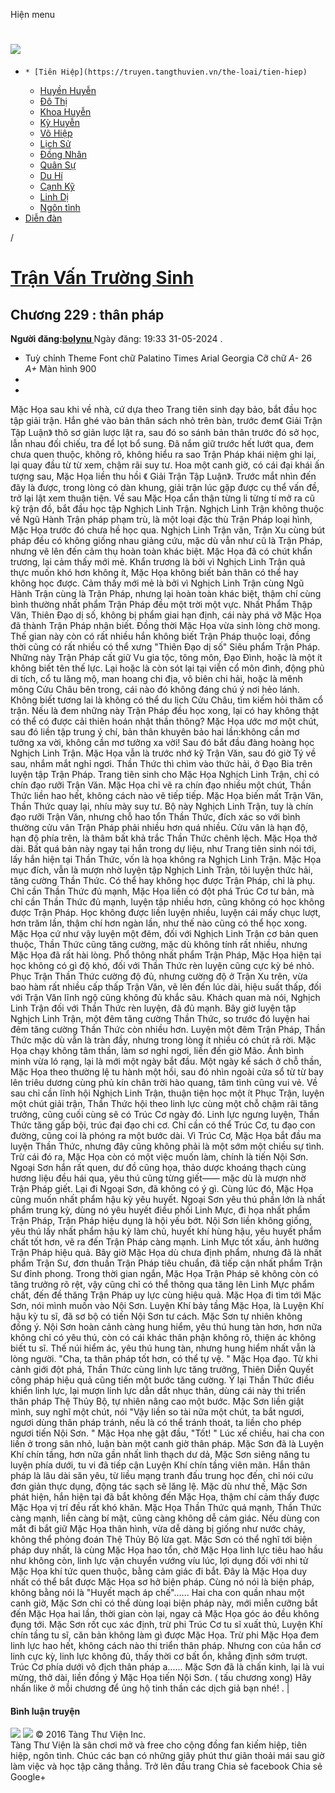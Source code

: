 Hiện menu
# [ ![](https://truyen.tangthuvien.vn/images/logo-web-gray.png) ](https://truyen.tangthuvien.vn "doc truyen")
  *     * [Tiên Hiệp](https://truyen.tangthuvien.vn/the-loai/tien-hiep)
    * [Huyền Huyễn](https://truyen.tangthuvien.vn/the-loai/huyen-huyen)
    * [Đô Thị](https://truyen.tangthuvien.vn/the-loai/do-thi)
    * [Khoa Huyễn](https://truyen.tangthuvien.vn/the-loai/khoa-huyen)
    * [Kỳ Huyễn](https://truyen.tangthuvien.vn/the-loai/ky-huyen)
    * [Võ Hiệp](https://truyen.tangthuvien.vn/the-loai/vo-hiep)
    * [Lịch Sử](https://truyen.tangthuvien.vn/the-loai/lich-su)
    * [Đồng Nhân](https://truyen.tangthuvien.vn/the-loai/dong-nhan)
    * [Quân Sự](https://truyen.tangthuvien.vn/the-loai/quan-su)
    * [Du Hí](https://truyen.tangthuvien.vn/the-loai/du-hi)
    * [Cạnh Kỹ](https://truyen.tangthuvien.vn/the-loai/canh-ky)
    * [Linh Dị](https://truyen.tangthuvien.vn/the-loai/linh-di)
    * [Ngôn tình](https://ngontinh.tangthuvien.vn/)
  * [Diễn đàn](http://tangthuvien.vn/forum)


/
# [Trận Vấn Trường Sinh](https://truyen.tangthuvien.vn/doc-truyen/tran-van-truong-sinh "Trận Vấn Trường Sinh")
## Chương 229 : thân pháp
**Người đăng:[bolynu ](https://truyen.tangthuvien.vn/converter/bolynu)**
Ngày đăng: 19:33 31-05-2024
. 
  * Tuỳ chỉnh
Theme
Font chữ
Palatino Times Arial Georgia
Cỡ chữ
_A-_ 26 _A+_
Màn hình
900
  * [](https://truyen.tangthuvien.vn/doc-truyen/tran-van-truong-sinh/chuong-229#list-comment "Bình luận")
  * [](https://truyen.tangthuvien.vn/nap-xu "Nạp tiền")


Mặc Họa sau khi về nhà, cứ dựa theo Trang tiên sinh dạy bảo, bắt đầu học tập giải trận. Hắn ghé vào bản thân sách nhỏ trên bàn, trước đem《 Giải Trận Tập Luận》 thô sơ giản lược lật ra, sau đó so sánh bản thân trước đó sở học, lẫn nhau đối chiếu, tra để lọt bổ sung. Đã nắm giữ trước hết lướt qua, đem chưa quen thuộc, không rõ, không hiểu ra sao Trận Pháp khái niệm ghi lại, lại quay đầu từ từ xem, chậm rãi suy tư. Hoa một canh giờ, có cái đại khái ấn tượng sau, Mặc Họa liền thu hồi 《 Giải Trận Tập Luận》. Trước mắt nhìn đến đây là được, trong lòng có dàn khung, giải trận lúc gặp được cụ thể vấn đề, trở lại lật xem thuận tiện. Về sau Mặc Họa cẩn thận từng li từng tí mở ra cũ kỹ trận đồ, bắt đầu học tập Nghịch Linh Trận. Nghịch Linh Trận không thuộc về Ngũ Hành Trận pháp phạm trù, là một loại đặc thù Trận Pháp loại hình, Mặc Họa trước đó chưa hề học qua. Nghịch Linh Trận văn, Trận Xu cùng bút pháp đều có không giống nhau giảng cứu, mặc dù vẫn như cũ là Trận Pháp, nhưng vẽ lên đến cảm thụ hoàn toàn khác biệt. Mặc Họa đã có chút khẩn trương, lại cảm thấy mới mẻ. Khẩn trương là bởi vì Nghịch Linh Trận quả thực muốn khó hơn không ít, Mặc Họa không biết bản thân có thể hay không học được. Cảm thấy mới mẻ là bởi vì Nghịch Linh Trận cùng Ngũ Hành Trận cùng là Trận Pháp, nhưng lại hoàn toàn khác biệt, thậm chí cùng bình thường nhất phẩm Trận Pháp đều một trời một vực. Nhất Phẩm Thập Văn, Thiên Đạo dị số, không bị phẩm giai hạn định, cái này phá vỡ Mặc Họa đã thành Trận Pháp nhận biết. Đồng thời Mặc Họa vừa sinh lòng chờ mong. Thế gian này còn có rất nhiều hắn không biết Trận Pháp thuộc loại, đồng thời cũng có rất nhiều có thể xưng "Thiên Đạo dị số" Siêu phẩm Trận Pháp. Những này Trận Pháp cất giữ Vu gia tộc, tông môn, Đạo Đình, hoặc là một ít không biết tên thế lực. Lại hoặc là còn sót lại tại viễn cổ môn đình, động phủ di tích, cổ tu lăng mộ, man hoang chi địa, vô biên chi hải, hoặc là mênh mông Cửu Châu bên trong, cái nào đó không đáng chú ý nơi hẻo lánh. Không biết tương lai là không có thể du lịch Cửu Châu, tìm kiếm hỏi thăm cổ trận. Nếu là đem những này Trận Pháp đều học xong, lại có hay không thật có thể có được cải thiên hoán nhật thần thông? Mặc Họa ước mơ một chút, sau đó liền tập trung ý chí, bản thân khuyên bảo hai lần:không cần mơ tưởng xa vời, không cần mơ tưởng xa vời! Sau đó bắt đầu đàng hoàng học Nghịch Linh Trận. Mặc Họa vẫn là trước nhớ kỹ Trận Văn, sau đó giờ Tý về sau, nhắm mắt nghỉ ngơi. Thần Thức thì chìm vào thức hải, ở Đạo Bia trên luyện tập Trận Pháp. Trang tiên sinh cho Mặc Họa Nghịch Linh Trận, chỉ có chín đạo rưỡi Trận Văn. Mặc Họa chỉ vẽ ra chín đạo nhiều một chút, Thần Thức liền hao hết, không cách nào vẽ tiếp tiếp. Mặc Họa biến mất Trận Văn, Thần Thức quay lại, nhíu mày suy tư. Bộ này Nghịch Linh Trận, tuy là chín đạo rưỡi Trận Văn, nhưng chỗ hao tổn Thần Thức, đích xác so với bình thường cửu vân Trận Pháp phải nhiều hơn quá nhiều. Cửu vân là hạn độ, hạn độ phía trên, là thâm bất khả trắc Thần Thức chênh lệch. Mặc Họa thở dài. Bất quá bản này ngay tại hắn trong dự liệu, như Trang tiên sinh nói tới, lấy hắn hiện tại Thần Thức, vốn là họa không ra Nghịch Linh Trận. Mặc Họa mục đích, vẫn là mượn nhờ luyện tập Nghịch Linh Trận, tôi luyện thức hải, tăng cường Thần Thức. Có thể hay không học được Trận Pháp, chỉ là phụ. Chỉ cần Thần Thức đủ mạnh, Mặc Họa liền có đột phá Trúc Cơ tư bản, mà chỉ cần Thần Thức đủ mạnh, luyện tập nhiều hơn, cũng không có học không được Trận Pháp. Học không được liền luyện nhiều, luyện cái mấy chục lượt, hơn trăm lần, thậm chí hơn ngàn lần, như thế nào cũng có thể học xong. Mặc Họa cứ như vậy luyện một đêm, đối với Nghịch Linh Trận cơ bản quen thuộc, Thần Thức cũng tăng cường, mặc dù không tính rất nhiều, nhưng Mặc Họa đã rất hài lòng. Phổ thông nhất phẩm Trận Pháp, Mặc Họa hiện tại học không có gì độ khó, đối với Thần Thức rèn luyện cũng cực kỳ bé nhỏ. Phục Trận Thần Thức cường độ đủ, nhưng cường độ ở Trận Xu trên, vừa bao hàm rất nhiều cấp thấp Trận Văn, vẽ lên đến lúc dài, hiệu suất thấp, đối với Trận Văn lĩnh ngộ cũng không đủ khắc sâu. Khách quan mà nói, Nghịch Linh Trận đối với Thần Thức rèn luyện, đã đủ mạnh. Bây giờ luyện tập Nghịch Linh Trận, một đêm tăng cường Thần Thức, so trước đó luyện hai đêm tăng cường Thần Thức còn nhiều hơn. Luyện một đêm Trận Pháp, Thần Thức mặc dù vẫn là tràn đầy, nhưng trong lòng ít nhiều có chút rã rời. Mặc Họa chạy không tâm thần, làm sơ nghỉ ngơi, liền đến giờ Mão. Ánh bình minh vừa ló rạng, lại là mới một ngày bắt đầu. Một ngày kế sách ở chỗ thần, Mặc Họa theo thường lệ tu hành một hồi, sau đó nhìn ngoài cửa sổ từ từ bay lên triêu dương cùng phủ kín chân trời hào quang, tâm tình cũng vui vẻ. Về sau chỉ cần lĩnh hội Nghịch Linh Trận, thuận tiện học một ít Phục Trận, luyện một chút giải trận, Thần Thức hội theo linh lực cùng một chỗ chậm rãi tăng trưởng, cũng cuối cùng sẽ có Trúc Cơ ngày đó. Linh lực ngưng luyện, Thần Thức tăng gấp bội, trúc đại đạo chi cơ. Chỉ cần có thể Trúc Cơ, tu đạo con đường, cũng coi là phóng ra một bước dài. Vì Trúc Cơ, Mặc Họa bắt đầu ma luyện Thần Thức, nhưng đây cũng không phải là một sớm một chiều sự tình. Trừ cái đó ra, Mặc Họa còn có một việc muốn làm, chính là tiến Nội Sơn. Ngoại Sơn hắn rất quen, dư đồ cũng họa, thảo dược khoáng thạch cùng hương liệu đều hái qua, yêu thú cũng từng giết—— mặc dù là mượn nhờ Trận Pháp giết. Lại đi Ngoại Sơn, đã không có ý gì. Cùng lúc đó, Mặc Họa cũng muốn nhất phẩm hậu kỳ yêu huyết. Ngoại Sơn yêu thú phần lớn là nhất phẩm trung kỳ, dùng nó yêu huyết điều phối Linh Mực, đi họa nhất phẩm Trận Pháp, Trận Pháp hiệu dụng là hội yếu bớt. Nội Sơn liền không giống, yêu thú lấy nhất phẩm hậu kỳ làm chủ, huyết khí hùng hậu, yêu huyết phẩm chất tốt hơn, vẽ ra đến Trận Pháp càng mạnh. Linh Mực tốt xấu, ảnh hưởng Trận Pháp hiệu quả. Bây giờ Mặc Họa dù chưa định phẩm, nhưng đã là nhất phẩm Trận Sư, đơn thuần Trận Pháp tiêu chuẩn, đã tiếp cận nhất phẩm Trận Sư đỉnh phong. Trong thời gian ngắn, Mặc Họa Trận Pháp sẽ không còn có tăng trưởng rõ rệt, vậy cũng chỉ có thể thông qua tăng lên Linh Mực phẩm chất, đến đề thăng Trận Pháp uy lực cùng hiệu quả. Mặc Họa đi tìm tới Mặc Sơn, nói mình muốn vào Nội Sơn. Luyện Khí bảy tầng Mặc Họa, là Luyện Khí hậu kỳ tu sĩ, đã sơ bộ có tiến Nội Sơn tư cách. Mặc Sơn tự nhiên không đồng ý. Nội Sơn hoàn cảnh càng hung hiểm, yêu thú hung tàn hơn, hơn nữa không chỉ có yêu thú, còn có cái khác thân phận không rõ, thiện ác không biết tu sĩ. Thế núi hiểm ác, yêu thú hung tàn, nhưng hung hiểm nhất vẫn là lòng người. "Cha, ta thân pháp tốt hơn, có thể tự vệ. " Mặc Họa đạo. Từ khi cảnh giới đột phá, Thần Thức cùng linh lực tăng trưởng, Thiên Diễn Quyết công pháp hiệu quả cũng tiến một bước tăng cường. Ỷ lại Thần Thức điều khiển linh lực, lại mượn linh lực dẫn dắt nhục thân, dùng cái này thi triển thân pháp Thệ Thủy Bộ, tự nhiên nâng cao một bước. Mặc Sơn liền giật mình, suy nghĩ một chút, nói "Vậy liền so tài nữa một chút, ta bắt ngươi, ngươi dùng thân pháp tránh, nếu là có thể tránh thoát, ta liền cho phép ngươi tiến Nội Sơn. " Mặc Họa nhẹ gật đầu, "Tốt! " Lúc xế chiều, hai cha con liền ở trong sân nhỏ, luận bàn một canh giờ thân pháp. Mặc Sơn đã là Luyện Khí chín tầng, hơn nữa gần nhất linh thạch dư dả, Mặc Sơn siêng năng tu luyện phía dưới, tu vi đã tiếp cận Luyện Khí chín tầng viên mãn. Hắn thân pháp là lâu dài săn yêu, từ liều mạng tranh đấu trung học đến, chỉ nói cứu đơn giản thực dụng, động tác sạch sẽ lăng lệ. Mặc dù như thế, Mặc Sơn phát hiện, hắn hiện tại đã bắt không đến Mặc Họa, thậm chí cảm thấy được Mặc Họa vị trí đều rất khó khăn. Mặc Họa Thần Thức quá mạnh, Thần Thức càng mạnh, liền càng bí mật, cũng càng không dễ cảm giác. Nếu dùng con mắt đi bắt giữ Mặc Họa thân hình, vừa dễ dàng bị giống như nước chảy, không thể phỏng đoán Thệ Thủy Bộ lừa gạt. Mặc Sơn có thể nghĩ tới biện pháp duy nhất, là cùng Mặc Họa hao tổn, chờ Mặc Họa linh lực tiêu hao hầu như không còn, linh lực vận chuyển vướng víu lúc, lợi dụng đối với nhi tử Mặc Họa khí tức quen thuộc, bằng cảm giác đi bắt. Đây là Mặc Họa duy nhất có thể bắt được Mặc Họa sơ hở biện pháp. Cùng nó nói là biện pháp, không bằng nói là "Huyết mạch áp chế"...... Hai cha con quần nhau một canh giờ, Mặc Sơn chỉ có thể dùng loại biện pháp này, mới miễn cưỡng bắt đến Mặc Họa hai lần, thời gian còn lại, ngay cả Mặc Họa góc áo đều không đụng tới. Mặc Sơn rốt cục xác định, trừ phi Trúc Cơ tu sĩ xuất thủ, Luyện Khí chín tầng tu sĩ, căn bản không làm gì được Mặc Họa. Trừ phi Mặc Họa đem linh lực hao hết, không cách nào thi triển thân pháp. Nhưng con của hắn cơ linh cực kỳ, linh lực không đủ, thấy thời cơ bất ổn, khẳng định sớm trượt. Trúc Cơ phía dưới vô địch thân pháp a...... Mặc Sơn đã là chấn kinh, lại là vui mừng, thở dài, liền đồng ý Mặc Họa tiến Nội Sơn. ( tấu chương xong) 
Hãy nhấn like ở mỗi chương để ủng hộ tinh thần các dịch giả bạn nhé!
. 
|
#### Bình luận truyện
![](https://truyen.tangthuvien.vn/images/ajax-loader-tr.gif)
![](https://truyen.tangthuvien.vn/images/logo-web-gray.png)
© 2016 Tàng Thư Viện Inc.  
Tàng Thư Viện là sân chơi mở và free cho cộng đồng fan kiếm hiệp, tiên hiệp, ngôn tình. Chúc các bạn có những giây phút thư giãn thoải mái sau giờ làm việc và học tập căng thẳng. 
Trở lên đầu trang
Chia sẻ facebook
Chia sẻ Google+
